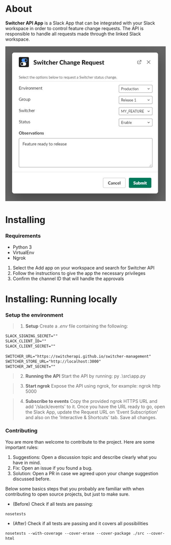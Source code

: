 # About  
**Switcher API App** is a Slack App that can be integrated with your Slack workspace in order to control feature change requests.
The API is responsible to handle all requests made through the linked Slack workspace.<br>

![Slack App - Change Request](https://raw.githubusercontent.com/switcherapi/switcherapi-assets/master/samples/switcher_slack_modal.jpg)

# Installing

### Requirements  
- Python 3
- VirtualEnv
- Ngrok

1. Select the Add app on your workspace and search for Switcher API
2. Follow the instructions to give the app the necessary privileges
3. Confirm the channel ID that will handle the approvals

# Installing: Running locally

### Setup the environment

> 1. **Setup**
Create a *.env* file containing the following:

```
SLACK_SIGNING_SECRET=""
SLACK_CLIENT_ID=""
SLACK_CLIENT_SECRET=""

SWITCHER_URL="https://switcherapi.github.io/switcher-management"
SWITCHER_STORE_URL="http://localhost:3000"
SWITCHER_JWT_SECRET=""
```

> 2. **Running the API**
Start the API by running: py .\src\app.py

> 3. **Start ngrok**
Expose the API using ngrok, for example: ngrok http 5000

> 4. **Subscribe to events**
Copy the provided ngrok HTTPS URL and add '/slack/events' to it.
Once you have the URL ready to go, open the Slack App, update the Request URL on 'Event Subscription' and also on the 'Interactive & Shortcuts' tab.
Save all changes.

### Contributing

You are more than welcome to contribute to the project. 
Here are some important rules:

1. Suggestions: Open a discussion topic and describe clearly what you have in mind.
2. Fix: Open an issue if you found a bug.
3. Solution: Open a PR in case we agreed upon your change suggestion discussed before.

Below some basics steps that you probably are familiar with when contributing to open source projects, but just to make sure.

- (Before) Check if all tests are passing:
```
nosetests
```

- (After) Check if all tests are passing and it covers all possibilities 
```
nosetests --with-coverage --cover-erase --cover-package ./src --cover-html
```